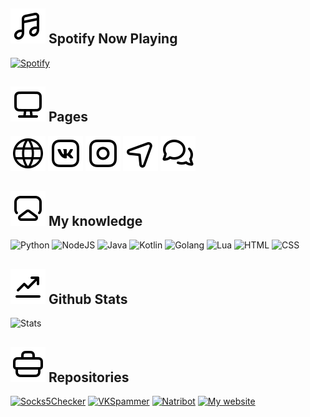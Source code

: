 ## ![ladno](https://raw.githubusercontent.com/VKCOM/icons/master/src/svg/28/music_outline_28.svg) Spotify Now Playing


[![Spotify](https://rf0x3d.su/spotify)](https://open.spotify.com/user/welxx3k52jb086pnosvs82fx4)


## ![ladno](https://raw.githubusercontent.com/VKCOM/icons/master/src/svg/28/computer_outline_28.svg) Pages
  [![Website](https://raw.githubusercontent.com/VKCOM/icons/master/src/svg/28/globe_outline_28.svg)](https://rf0x3d.su)
  [![VK](https://raw.githubusercontent.com/VKCOM/icons/master/src/svg/28/logo_vk_outline_28.svg)](https://vk.com/rfoxxxy)
  [![Instagram](https://raw.githubusercontent.com/VKCOM/icons/master/src/svg/28/story_outline_28.svg)](https://instagram.com/rf0x3dd)
  [![Telegram](https://raw.githubusercontent.com/VKCOM/icons/master/src/svg/28/location_outline_28.svg)](https://t.me/rf0x1d)
  [![Telegram Chat](https://raw.githubusercontent.com/VKCOM/icons/master/src/svg/28/chats_outline_28.svg)](https://t.me/postironiya666)

## ![ladno](https://raw.githubusercontent.com/VKCOM/icons/master/src/svg/28/airplay_video_outline_28.svg) My knowledge
![Python](https://rf0x3d.su/maybe_assets/language-python.png)
![NodeJS](https://rf0x3d.su/maybe_assets/language-javascript.png)
![Java](https://rf0x3d.su/maybe_assets/language-java.png)
![Kotlin](https://rf0x3d.su/maybe_assets/language-kotlin.png)
![Golang](https://rf0x3d.su/maybe_assets/language-go.png)
![Lua](https://rf0x3d.su/maybe_assets/language-lua.png)
![HTML](https://rf0x3d.su/maybe_assets/language-html5.png)
![CSS](https://rf0x3d.su/maybe_assets/language-css3.png)


## ![ladno](https://raw.githubusercontent.com/VKCOM/icons/master/src/svg/28/statistics_outline_28.svg) Github Stats
![Stats](https://github-readme-stats.vercel.app/api?username=rfoxxxy&show_icons=true&theme=vue)

## ![ladno](https://raw.githubusercontent.com/VKCOM/icons/master/src/svg/28/work_outline_28.svg) Repositories
[![Socks5Checker](https://github-readme-stats.vercel.app/api/pin/?username=rfoxxxyshit&repo=Socks5Checker&show_owner=true&theme=vue)](https://github.com/rfoxxxyshit/Socks5Checker)
[![VKSpammer](https://github-readme-stats.vercel.app/api/pin/?username=rfoxxxyshit&repo=VKSpammer&show_owner=true&theme=vue)](https://github.com/rfoxxxyshit/VKSpammer)
[![Natribot](https://github-readme-stats.vercel.app/api/pin/?username=rfoxxxyshit&repo=natribot&show_owner=true&theme=vue)](https://github.com/rfoxxxyshit/natribot)
[![My website](https://github-readme-stats.vercel.app/api/pin/?username=rfoxxxyshit&repo=html-template&show_owner=true&theme=vue)](https://github.com/rfoxxxyshit/html-template) 
